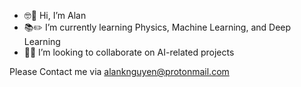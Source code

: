 - 🤓👋 Hi, I’m Alan
- 📚✏️ I’m currently learning Physics, Machine Learning, and Deep Learning
- 💞🍻 I’m looking to collaborate on AI-related projects

Please Contact me via alanknguyen@protonmail.com

<!---
alanknguyen/alanknguyen is a ✨ special ✨ repository because its `README.md` (this file) appears on your GitHub profile.
You can click the Preview link to take a look at your changes.
--->
